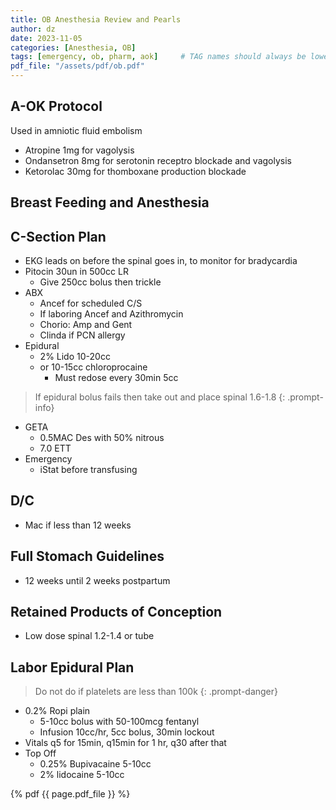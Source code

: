 ```yaml
---
title: OB Anesthesia Review and Pearls
author: dz  
date: 2023-11-05
categories: [Anesthesia, OB]
tags: [emergency, ob, pharm, aok]     # TAG names should always be lowercase
pdf_file: "/assets/pdf/ob.pdf"
---
```

## A-OK Protocol

Used in amniotic fluid embolism

- Atropine 1mg for vagolysis
- Ondansetron 8mg for serotonin receptro blockade and vagolysis
- Ketorolac 30mg for thomboxane production blockade

## Breast Feeding and Anesthesia

## C-Section Plan

- EKG leads on before the spinal goes in, to monitor for bradycardia
- Pitocin 30un in 500cc LR
  - Give 250cc bolus then trickle
- ABX
  - Ancef for scheduled C/S
  - If laboring Ancef and Azithromycin
  - Chorio: Amp and Gent
  - Clinda if PCN allergy
- Epidural
  - 2% Lido 10-20cc
  - or 10-15cc chloroprocaine
    - Must redose every 30min 5cc
  
> If epidural bolus fails then take out and place spinal 1.6-1.8
{: .prompt-info}

- GETA
  - 0.5MAC Des with 50% nitrous
  - 7.0 ETT
- Emergency
  - iStat before transfusing

## D/C

- Mac if less than 12 weeks

## Full Stomach Guidelines

- 12 weeks until 2 weeks postpartum

## Retained Products of Conception

- Low dose spinal 1.2-1.4 or tube

## Labor Epidural Plan

> Do not do if platelets are less than 100k
{: .prompt-danger}

- 0.2% Ropi plain
  - 5-10cc bolus with 50-100mcg fentanyl
  - Infusion 10cc/hr, 5cc bolus, 30min lockout
- Vitals q5 for 15min, q15min for 1 hr, q30 after that
- Top Off
  - 0.25% Bupivacaine 5-10cc
  - 2% lidocaine 5-10cc

{% pdf {{ page.pdf_file }} %}
